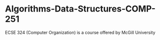 # Algorithms-Data-Structures-COMP-251
ECSE 324 (Computer Organization) is a course offered by McGill University
